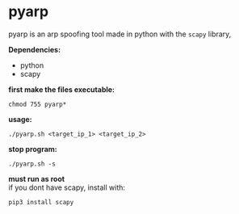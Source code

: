 # pyarp
pyarp is an arp spoofing tool made in python with the ```scapy``` library, <br/>

**Dependencies:**
  - python
  - scapy
 
**first make the files executable:**
	
	chmod 755 pyarp*
**usage:**  

	./pyarp.sh <target_ip_1> <target_ip_2>
**stop program:**

	./pyarp.sh -s
**must run as root**<br/>
if you dont have scapy, install with:

	pip3 install scapy
